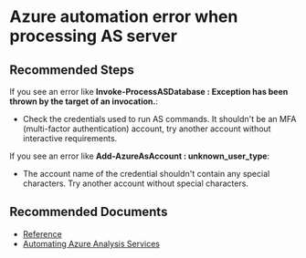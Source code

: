 <properties
    pageTitle="Azure automation error when processing AS server"
    description="Azure automation error when processing AS server"
    service="microsoft.analysisservices"
    resource="servers"
    authors="brspie"
    ms.author="chanwa"
    displayOrder="5"
    selfHelpType="resource"
    supportTopicIds=""
    resourceTags=""
    productPesIds=""
    cloudEnvironments="public, fairfax, usnat, ussec"
    articleId="a05e714c-6dbb-45a2-93d7-1516845ee340"
    ownershipId="AzureData_AnalysisServices"
/>

# Azure automation error when processing AS server

## **Recommended Steps**

If you see an error like **Invoke-ProcessASDatabase : Exception has been thrown by the target of an invocation.**:

* Check the credentials used to run AS commands. It shouldn't be an MFA (multi-factor authentication) account, try another account without interactive requirements.

If you see an error like **Add-AzureAsAccount : unknown_user_type**:

* The account name of the credential shouldn't contain any special characters.  Try another account without special characters.

## **Recommended Documents**

* [Reference](https://social.msdn.microsoft.com/Forums/en-US/a4f5ac38-db33-4082-a3de-b4b8d501b35a/addazureaccount-unknownusertype?forum=azureautomation)
* [Automating Azure Analysis Services](https://blogs.msdn.microsoft.com/dataaccesstechnologies/2017/09/01/automating-azure-analysis-service-processing-using-azure-automation-account/)
